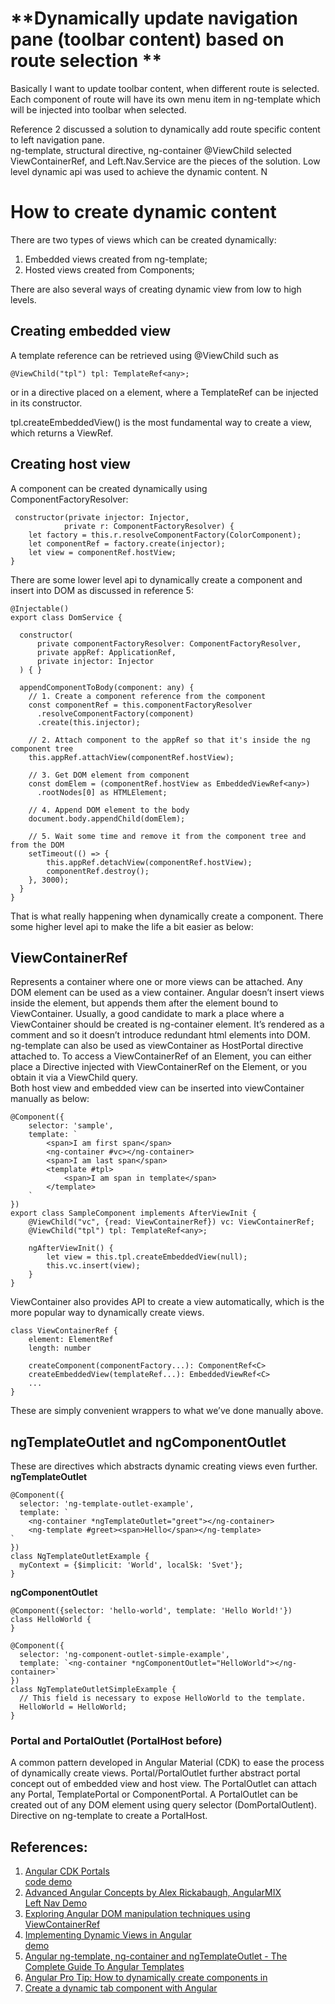 # **Dynamically update navigation pane (toolbar content) based on route selection **
Basically I want to update toolbar content, when different route is selected. Each component of route will have its own menu item in ng-template which will be injected into toolbar when selected.

Reference 2 discussed a solution to dynamically add route specific content to left navigation pane.  
ng-template, structural directive, ng-container @ViewChild selected ViewContainerRef, and Left.Nav.Service are the pieces of the solution. Low level dynamic api was used to achieve the dynamic content. N

# **How to create dynamic content**
There are two types of views which can be created dynamically: 
1. Embedded views created from ng-template;
2. Hosted views created from Components;

There are also several ways of creating dynamic view from low to high levels.

## Creating embedded view
A template reference can be retrieved using @ViewChild such as 
```
@ViewChild("tpl") tpl: TemplateRef<any>;

```
or in a directive placed on a <ng-template> element, where a TemplateRef can be injected in its constructor.

tpl.createEmbeddedView() is the most fundamental way to create a view, which returns a ViewRef.

## Creating host view
 A component can be created dynamically using ComponentFactoryResolver:
```
 constructor(private injector: Injector,
            private r: ComponentFactoryResolver) {
    let factory = this.r.resolveComponentFactory(ColorComponent);
    let componentRef = factory.create(injector);
    let view = componentRef.hostView;
}

```
There are some lower level api to dynamically create a component and insert into DOM as discussed in reference 5:
```
@Injectable()
export class DomService {
  
  constructor(
      private componentFactoryResolver: ComponentFactoryResolver,
      private appRef: ApplicationRef,
      private injector: Injector
  ) { }
  
  appendComponentToBody(component: any) {
    // 1. Create a component reference from the component 
    const componentRef = this.componentFactoryResolver
      .resolveComponentFactory(component)
      .create(this.injector);
    
    // 2. Attach component to the appRef so that it's inside the ng component tree
    this.appRef.attachView(componentRef.hostView);
    
    // 3. Get DOM element from component
    const domElem = (componentRef.hostView as EmbeddedViewRef<any>)
      .rootNodes[0] as HTMLElement;
    
    // 4. Append DOM element to the body
    document.body.appendChild(domElem);
    
    // 5. Wait some time and remove it from the component tree and from the DOM
    setTimeout(() => {
        this.appRef.detachView(componentRef.hostView);
        componentRef.destroy();
    }, 3000);
  }
}

```
That is what really happening when dynamically create a component. There some higher level api to make the life a bit easier as below:

## ViewContainerRef
Represents a container where one or more views can be attached. Any DOM element can be used as a view container. Angular doesn’t insert views inside the element, but appends them after the element bound to ViewContainer. Usually, a good candidate to mark a place where a ViewContainer should be created is ng-container element. It’s rendered as a comment and so it doesn’t introduce redundant html elements into DOM. ng-template can also be used as viewContainer as HostPortal directive attached to. To access a ViewContainerRef of an Element, you can either place a Directive injected with ViewContainerRef on the Element, or you obtain it via a ViewChild query.  
Both host view and embedded view can be inserted into viewContainer manually as below:
```
@Component({
    selector: 'sample',
    template: `
        <span>I am first span</span>
        <ng-container #vc></ng-container>
        <span>I am last span</span>
        <template #tpl>
            <span>I am span in template</span>
        </template>
    `
})
export class SampleComponent implements AfterViewInit {
    @ViewChild("vc", {read: ViewContainerRef}) vc: ViewContainerRef;
    @ViewChild("tpl") tpl: TemplateRef<any>;

    ngAfterViewInit() {
        let view = this.tpl.createEmbeddedView(null);
        this.vc.insert(view);
    }
}

```
ViewContainer also provides API to create a view automatically, which is the more popular way to dynamically create views.
```
class ViewContainerRef {
    element: ElementRef
    length: number

    createComponent(componentFactory...): ComponentRef<C>
    createEmbeddedView(templateRef...): EmbeddedViewRef<C>
    ...
}

```
These are simply convenient wrappers to what we’ve done manually above. 

## ngTemplateOutlet and ngComponentOutlet
These are directives which abstracts dynamic creating views even further.  
**ngTemplateOutlet**
```
@Component({
  selector: 'ng-template-outlet-example',
  template: `
    <ng-container *ngTemplateOutlet="greet"></ng-container>
    <ng-template #greet><span>Hello</span></ng-template>
`
})
class NgTemplateOutletExample {
  myContext = {$implicit: 'World', localSk: 'Svet'};
}

```
**ngComponentOutlet**
```
@Component({selector: 'hello-world', template: 'Hello World!'})
class HelloWorld {
}
 
@Component({
  selector: 'ng-component-outlet-simple-example',
  template: `<ng-container *ngComponentOutlet="HelloWorld"></ng-container>`
})
class NgTemplateOutletSimpleExample {
  // This field is necessary to expose HelloWorld to the template.
  HelloWorld = HelloWorld;
}

```
### Portal and PortalOutlet (PortalHost before)
A common pattern developed in Angular Material (CDK) to ease the process of dynamically create views. Portal/PortalOutlet further abstract portal concept out of embedded view and host view. The PortalOutlet can attach any Portal, TemplatePortal or ComponentPortal. A PortalOutlet can be created out of any DOM element using query selector (DomPortalOutlent). Directive on ng-template to create a PortalHost.

## **References**: 
1. [Angular CDK Portals](https://blog.angularindepth.com/angular-cdk-portals-b02f66dd020c)  
[code demo](https://stackblitz.com/edit/angular-material2-portal-tools?embed=1&file=app/services/tool-options.service.ts)
2. [Advanced Angular Concepts by Alex Rickabaugh, AngularMIX](https://href.li/?https://www.youtube.com/watch?v=rKbY1t39dHU)   
[Left Nav Demo](https://stackblitz.com/edit/adv-ng-left-nav)
3. [Exploring Angular DOM manipulation techniques using ViewContainerRef](https://blog.angularindepth.com/exploring-angular-dom-abstractions-80b3ebcfc02)
4. [Implementing Dynamic Views in Angular](https://netbasal.com/implementing-dynamic-views-in-angular-20ae7c62fec3)  
[demo](https://stackblitz.com/edit/angular-router-basic-example-7zmukc?file=app%2Fapp.routing.module.ts)
5. [Angular ng-template, ng-container and ngTemplateOutlet - The Complete Guide To Angular Templates](https://blog.angular-university.io/angular-ng-template-ng-container-ngtemplateoutlet/)
6. [Angular Pro Tip: How to dynamically create components in <body>](https://medium.com/@caroso1222/angular-pro-tip-how-to-dynamically-create-components-in-body-ba200cc289e6)
7. [Create a dynamic tab component with Angular](https://juristr.com/blog/2017/07/ng2-dynamic-tab-component/)